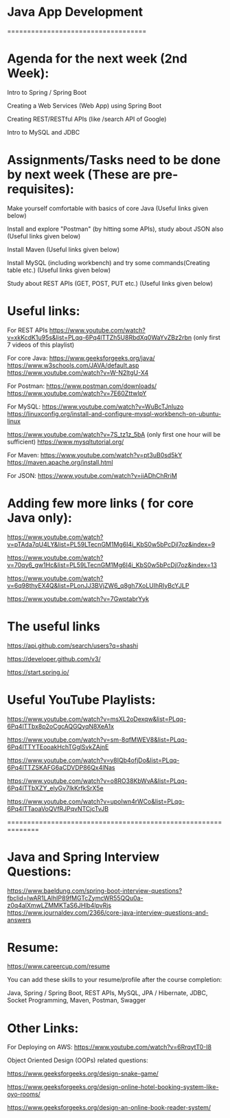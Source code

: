 # Java App Development 

===================================

# Agenda for the next week (2nd Week):
Intro to Spring / Spring Boot

Creating a Web Services (Web App) using Spring Boot

Creating REST/RESTful APIs (like /search API of Google)

Intro to MySQL and JDBC

# Assignments/Tasks need to be done by next week (These are pre-requisites):

Make yourself comfortable with basics of core Java (Useful links given below)

Install and explore "Postman" (by hitting some APIs), study about JSON also (Useful links given below)

Install Maven (Useful links given below)

Install MySQL (including workbench) and try some commands(Creating table etc.) (Useful links given below)

Study about REST APIs (GET, POST, PUT etc.) (Useful links given below)

# Useful links:
For REST APIs https://www.youtube.com/watch?v=xkKcdK1u95s&list=PLqq-6Pq4lTTZh5U8RbdXq0WaYvZBz2rbn (only first 7 videos of this playlist)

For core Java: https://www.geeksforgeeks.org/java/ https://www.w3schools.com/JAVA/default.asp https://www.youtube.com/watch?v=W-N2ltgU-X4

For Postman: https://www.postman.com/downloads/ https://www.youtube.com/watch?v=7E60ZttwIpY

For MySQL: https://www.youtube.com/watch?v=WuBcTJnIuzo https://linuxconfig.org/install-and-configure-mysql-workbench-on-ubuntu-linux

https://www.youtube.com/watch?v=7S_tz1z_5bA (only first one hour will be sufficient) https://www.mysqltutorial.org/

For Maven: https://www.youtube.com/watch?v=pt3uB0sd5kY https://maven.apache.org/install.html

For JSON: https://www.youtube.com/watch?v=iiADhChRriM

# Adding few more links ( for core Java only): 

https://www.youtube.com/watch?v=pTAda7qU4LY&list=PL59LTecnGM1Mg6I4i_KbS0w5bPcDjl7oz&index=9 

https://www.youtube.com/watch?v=70qy6_gw1Hc&list=PL59LTecnGM1Mg6I4i_KbS0w5bPcDjl7oz&index=13 

https://www.youtube.com/watch?v=6q98thyEX4Q&list=PLonJJ3BVjZW6_q8gh7XoLUIhRIyBcYJLP

https://www.youtube.com/watch?v=7GwptabrYyk

# The useful links
https://api.github.com/search/users?q=shashi

https://developer.github.com/v3/

https://start.spring.io/

# Useful YouTube Playlists:
https://www.youtube.com/watch?v=msXL2oDexqw&list=PLqq-6Pq4lTTbx8p2oCgcAQGQyqN8XeA1x

https://www.youtube.com/watch?v=sm-8qfMWEV8&list=PLqq-6Pq4lTTYTEooakHchTGglSvkZAjnE

https://www.youtube.com/watch?v=y8IQb4ofjDo&list=PLqq-6Pq4lTTZSKAFG6aCDVDP86Qx4lNas

https://www.youtube.com/watch?v=o8RO38KbWvA&list=PLqq-6Pq4lTTbXZY_elyGv7IkKrfkSrX5e

https://www.youtube.com/watch?v=upoIwn4rWCo&list=PLqq-6Pq4lTTaoaVoQVfRJPqvNTCjcTvJB

==============================================================

# Java and Spring Interview Questions:

https://www.baeldung.com/spring-boot-interview-questions?fbclid=IwAR1LAIhIP89fMGTcZymcWR55QQu0a-z0q4alXmwLZMMKTaS6JHlb4lpvRjs
https://www.journaldev.com/2366/core-java-interview-questions-and-answers


# Resume:

https://www.careercup.com/resume

You can add these skills to your resume/profile after the course completion:

Java, Spring / Spring Boot, REST APIs, MySQL, JPA / Hibernate, JDBC, Socket Programming, Maven, Postman, Swagger

# Other Links:
For Deploying on AWS: https://www.youtube.com/watch?v=6RrqytT0-I8

Object Oriented Design (OOPs) related questions:

https://www.geeksforgeeks.org/design-snake-game/

https://www.geeksforgeeks.org/design-online-hotel-booking-system-like-oyo-rooms/

https://www.geeksforgeeks.org/design-an-online-book-reader-system/
